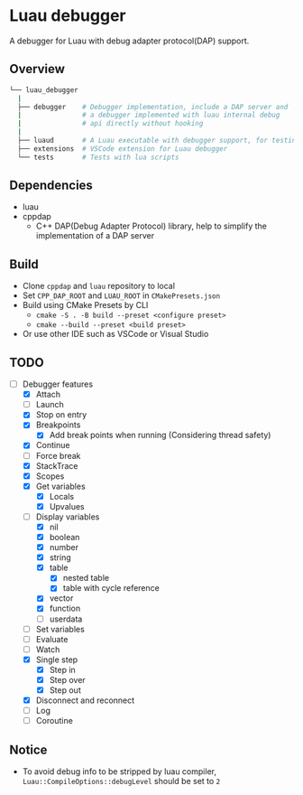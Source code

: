# Luau debugger

A debugger for Luau with debug adapter protocol(DAP) support.

## Overview

```bash
└── luau_debugger
  |
  ├── debugger    # Debugger implementation, include a DAP server and
  |               # a debugger implemented with luau internal debug
  |               # api directly without hooking
  |
  ├── luaud       # A Luau executable with debugger support, for testing purpose
  ├── extensions  # VSCode extension for Luau debugger
  └── tests       # Tests with lua scripts
```

## Dependencies

- luau
- cppdap
  - C++ DAP(Debug Adapter Protocol) library, help to simplify the implementation of a DAP server

## Build
- Clone `cppdap` and `luau` repository to local
- Set `CPP_DAP_ROOT` and `LUAU_ROOT` in `CMakePresets.json`
- Build using CMake Presets by CLI
  - `cmake -S . -B build --preset <configure preset>`
  - `cmake --build --preset <build preset>`
- Or use other IDE such as VSCode or Visual Studio

## TODO

- [ ] Debugger features
  - [x] Attach
  - [ ] Launch
  - [x] Stop on entry
  - [x] Breakpoints
    - [x] Add break points when running (Considering thread safety)
  - [x] Continue
  - [ ] Force break
  - [x] StackTrace
  - [x] Scopes
  - [x] Get variables
    - [x] Locals
    - [x] Upvalues
  - [ ] Display variables
    - [x] nil
    - [x] boolean
    - [x] number
    - [x] string
    - [x] table
      - [x] nested table
      - [x] table with cycle reference
    - [x] vector
    - [x] function
    - [ ] userdata
  - [ ] Set variables
  - [ ] Evaluate
  - [ ] Watch
  - [x] Single step
    - [x] Step in
    - [x] Step over
    - [x] Step out
  - [x] Disconnect and reconnect
  - [ ] Log
  - [ ] Coroutine

## Notice

- To avoid debug info to be stripped by luau compiler, `Luau::CompileOptions::debugLevel` should be set to `2`